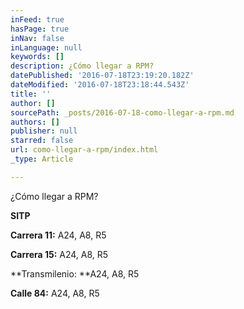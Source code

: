 ```yaml
---
inFeed: true
hasPage: true
inNav: false
inLanguage: null
keywords: []
description: ¿Cómo llegar a RPM?
datePublished: '2016-07-18T23:19:20.182Z'
dateModified: '2016-07-18T23:18:44.543Z'
title: ''
author: []
sourcePath: _posts/2016-07-18-como-llegar-a-rpm.md
authors: []
publisher: null
starred: false
url: como-llegar-a-rpm/index.html
_type: Article

---
```

¿Cómo llegar a RPM?

**SITP**

**Carrera 11:** A24, A8, R5

**Carrera 15:** A24, A8, R5

**Transmilenio: **A24, A8, R5

**Calle 84:** A24, A8, R5